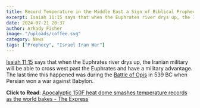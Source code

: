```yaml
---
title: Record Temperature in the Middle East a Sign of Biblical Prophecy Being Fulfilled 
excerpt: Isaiah 11:15 says that when the Euphrates river drys up, the Iranian military will be able to cross west past the Euphrates and have a military advantage. The last time this happened was during the Battle of Opis in 539 BC when Persian won a war against Babylon.
date: 2024-07-21 20:37
author: Arkady Fisher
image: "/uploads/coffee.svg"
category: News
tags: ["Prophecy", "Israel Iran War"]
---
```


[Isaiah 11:15](https://www.biblegateway.com/passage/?search=Isaiah%2011%3A15%2CIsaiah%2019%3A5%2CRevelation%2016%3A12&version=NIV) says that when the Euphrates river drys up, the Iranian military will be able to cross west past the Euphrates and have a military advantage. The last time this happened was during the [Battle of Opis](https://en.wikipedia.org/wiki/Battle_of_Opis) in 539 BC when Persian won a war against Babylon.

**Click to Read**: [Apocalyptic 150F heat dome smashes temperature records as the world bakes - The Express](https://www.the-express.com/news/world-news/143726/persian-gulf-faces-extreme-temperature-heat-index-triple-digits)
